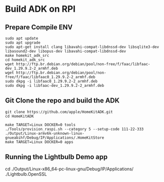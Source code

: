 # Build ADK on RPI

## Prepare Compile ENV
``` shell
sudo apt update
sudo apt upgrade
sudo apt-get install clang libavahi-compat-libdnssd-dev libsqlite3-dev libasound2-dev libopus-dev libavahi-compat-libdnssd-dev
make homekit_adk_src
cd homekit_adk_src
wget http://ftp.br.debian.org/debian/pool/non-free/f/faac/libfaac-dev_1.29.9.2-2_armhf.deb
wget http://ftp.br.debian.org/debian/pool/non-free/f/faac/libfaac0_1.29.9.2-2_armhf.deb
sudo dkpg -i libfaac0_1.29.9.2-2_armhf.deb
sudo dkpg -i libfaac-dev_1.29.9.2-2_armhf.deb
```

## Git Clone the repo and build the ADK
```shell
git clone https://github.com/apple/HomeKitADK.git
cd HomeKitADK

make TARGET=Linux DOCKER=0 tools
./Tools/provision_raspi.sh --category 5 --setup-code 111-22-333 ./Output/Linux-armv6k-unknown-linux-gnueabihf/Debug/IP/Applications/.HomeKitStore
make TARGET=Linux DOCKER=0 apps
```
## Running the Lightbulb Demo app
cd ./Output/Linux-x86_64-pc-linux-gnu/Debug/IP/Applications/
./Lightbulb.OpenSSL
